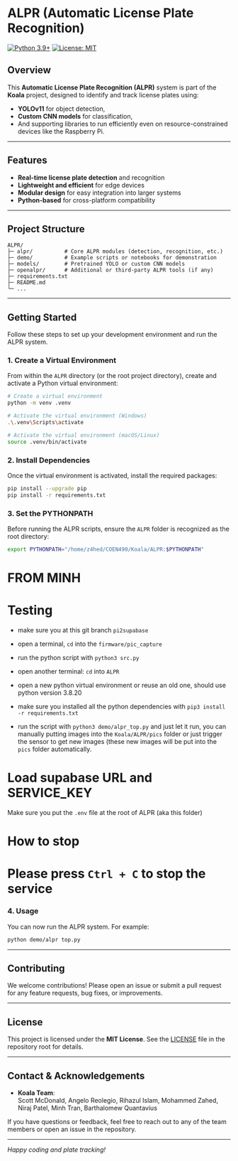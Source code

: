 # ALPR (Automatic License Plate Recognition)

[![Python 3.9+](https://img.shields.io/badge/python-3.9%2B-blue.svg)](https://www.python.org/)
[![License: MIT](https://img.shields.io/badge/License-MIT-yellow.svg)](../LICENSE)  

## Overview

This **Automatic License Plate Recognition (ALPR)** system is part of the **Koala** project, designed to identify and track license plates using:
- **YOLOv11** for object detection,
- **Custom CNN models** for classification,
- And supporting libraries to run efficiently even on resource-constrained devices like the Raspberry Pi.

---

## Features

- **Real-time license plate detection** and recognition
- **Lightweight and efficient** for edge devices
- **Modular design** for easy integration into larger systems
- **Python-based** for cross-platform compatibility

---

## Project Structure

```
ALPR/
├─ alpr/          # Core ALPR modules (detection, recognition, etc.)
├─ demo/          # Example scripts or notebooks for demonstration
├─ models/        # Pretrained YOLO or custom CNN models
├─ openalpr/      # Additional or third-party ALPR tools (if any)
├─ requirements.txt
├─ README.md
└─ ...
```

---

## Getting Started

Follow these steps to set up your development environment and run the ALPR system.

### 1. Create a Virtual Environment

From within the `ALPR` directory (or the root project directory), create and activate a Python virtual environment:

```bash
# Create a virtual environment
python -m venv .venv

# Activate the virtual environment (Windows)
.\.venv\Scripts\activate

# Activate the virtual environment (macOS/Linux)
source .venv/bin/activate
```

### 2. Install Dependencies

Once the virtual environment is activated, install the required packages:

```bash
pip install --upgrade pip
pip install -r requirements.txt
```

### 3. Set the PYTHONPATH

Before running the ALPR scripts, ensure the `ALPR` folder is recognized as the root directory:


```bash
export PYTHONPATH="/home/z4hed/COEN490/Koala/ALPR:$PYTHONPATH"
```

# FROM MINH

# Testing

- make sure you at this git branch `pi2supabase`
- open a terminal, `cd` into the `firmware/pic_capture`
- run the python script with `python3 src.py`

- open another terminal: `cd` into `ALPR`
- open a new python virtual environment or reuse an old one, should use python version 3.8.20
- make sure you installed all the python dependencies with `pip3 install -r requirements.txt`
- run the script with `python3 demo/alpr_top.py` and just let it run, you can manually putting images into the `Koala/ALPR/pics` folder or just trigger the sensor to get new images (these new images will be put into the `pics` folder automatically.

# Load supabase URL and SERVICE_KEY

Make sure you put the `.env` file at the root of ALPR (aka this folder)

# How to stop

Please press `Ctrl + C` to stop the service
=======

### 4. Usage

You can now run the ALPR system. For example:

```bash
python demo/alpr top.py
```

---

## Contributing

We welcome contributions! Please open an issue or submit a pull request for any feature requests, bug fixes, or improvements.

---

## License

This project is licensed under the **MIT License**. See the [LICENSE](../LICENSE) file in the repository root for details.

---

## Contact & Acknowledgements

- **Koala Team**:  
  Scott McDonald, Angelo Reolegio, Rihazul Islam, Mohammed Zahed, Niraj Patel, Minh Tran, Barthalomew Quantavius

If you have questions or feedback, feel free to reach out to any of the team members or open an issue in the repository.

---

*Happy coding and plate tracking!*

